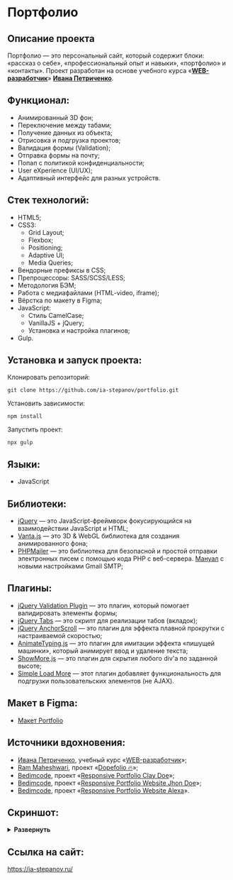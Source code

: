 # Портфолио

## Описание проекта
Портфолио — это персональный сайт, который содержит блоки: «рассказ о себе», «профессиональный опыт и навыки», «портфолио» и «контакты». Проект разработан на основе учебного курса «**[WEB-разработчик](https://www.udemy.com/course/webdeveloper/)**» **[Ивана Петриченко](https://www.udemy.com/user/yan-kovalenko-2/)**.

## Функционал:
- Анимированный 3D фон;
- Переключение между табами;
- Получение данных из объекта;
- Отрисовка и подгрузка проектов;
- Валидация формы (Validation);
- Отправка формы на почту;
- Попап с политикой конфиденциальности;
- User eXperience (UI/UX);
- Адаптивный интерфейс для разных устройств.

## Стек технологий:
- HTML5;
- CSS3:
  - Grid Layout;
  - Flexbox;
  - Positioning;
  - Adaptive UI;
  - Media Queries;
- Вендорные префиксы в CSS;
- Препроцессоры: SASS/SCSS/LESS;
- Методология БЭМ;
- Работа с медиафайлами (HTML-video, iframe);
- Вёрстка по макету в Figma;
- JavaScript:
  - Стиль CamelCase;
  - VanillaJS + jQuery;
  - Установка и настройка плагинов;
- Gulp.

## Установка и запуск проекта:
Клонировать репозиторий:

    git clone https://github.com/ia-stepanov/portfolio.git

Установить зависимости:

    npm install

Запустить проект:

    npx gulp

## Языки:
- JavaScript

## Библиотеки:
- [jQuery](https://jquery.com/) — это JavaScript-фреймворк фокусирующийся на взаимодействии JavaScript и HTML;
- [Vanta.js](https://www.vantajs.com/) — это 3D & WebGL библиотека для создания анимированного фона;
- [PHPMailer](https://github.com/PHPMailer/PHPMailer) — это библиотека для безопасной и простой отправки электронных писем с помощью кода PHP с веб-сервера. [Мануал](https://youtu.be/mte7LroYd74) с новыми настройками Gmail SMTP;

## Плагины:
- [jQuery Validation Plugin](https://jqueryvalidation.org/) — это плагин, который помогает валидировать элементы формы;
- [jQuery Tabs](https://denis-creative.com/jquery-tabs/) — это скрипт для реализации табов (вкладок);
- [jQuery AnchorScroll](https://www.jqueryscript.net/animation/smooth-anchor-scroll.html) — это плагин для эффекта плавной прокрутки с настраиваемой скоростью;
- [AnimateTyping.js](https://www.jqueryscript.net/animation/animate-typing.html) — это плагин для имитации эффекта «пишущей машинки», который анимирует ввод и удаление текста;
- [ShowMore.js](https://github.com/dtasic/show-more-plugin) — это плагин для скрытия любого div'а по заданной высоте;
- [Simple Load More](https://github.com/zeshanshani/simple-load-more) — этот плагин добавляет функциональность для подгрузки пользовательских элементов (не AJAX).

## Макет в Figma:
- [Макет Portfolio](https://www.figma.com/file/3IliX6lF3vgJFsDmYm01x9/Portfolio-Layout)

## Источники вдохновения:
- [Ивана Петриченко](https://www.udemy.com/user/yan-kovalenko-2/), учебный курс «[WEB-разработчик](https://www.udemy.com/course/webdeveloper/)»;
- [Ram Maheshwari](https://github.com/rammcodes), проект «[Dopefolio 🔥](https://github.com/rammcodes/Dopefolio)»;
- [Bedimcode](https://github.com/bedimcode), проект «[Responsive Portfolio Clay Doe](https://github.com/bedimcode/responsive-portfolio-Clay-Doe)»;
- [Bedimcode](https://github.com/bedimcode), проект «[Responsive Portfolio Website Jhon Doe](https://github.com/bedimcode/responsive-portfolio-website-JhonDoe)»;
- [Bedimcode](https://github.com/bedimcode), проект «[Responsive Portfolio Website Alexa](https://github.com/bedimcode/responsive-portfolio-website-Alexa)».

## Скриншот:
<details><summary><b>Развернуть</b></summary>

[![portfolio](https://user-images.githubusercontent.com/86494748/194540014-95ad1364-ea4d-411a-b562-ebf212f7e6c1.jpg)](https://ia-stepanov.ru/)

</details>

## Ссылка на сайт:
https://ia-stepanov.ru/
